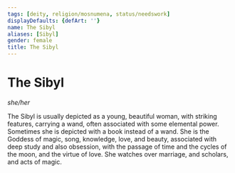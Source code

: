 ```yaml
---
tags: [deity, religion/mosnumena, status/needswork]
displayDefaults: {defArt: ''}
name: The Sibyl
aliases: [Sibyl]
gender: female
title: The Sibyl
---
```

# The Sibyl
*she/her*

The Sibyl is usually depicted as a young, beautiful woman, with striking features, carrying a wand, often associated with some elemental power. Sometimes she is depicted with a book instead of a wand. She is the Goddess of magic, song, knowledge, love, and beauty, associated with deep study and also obsession, with the passage of time and the cycles of the moon, and the virtue of love. She watches over marriage, and scholars, and acts of magic.







